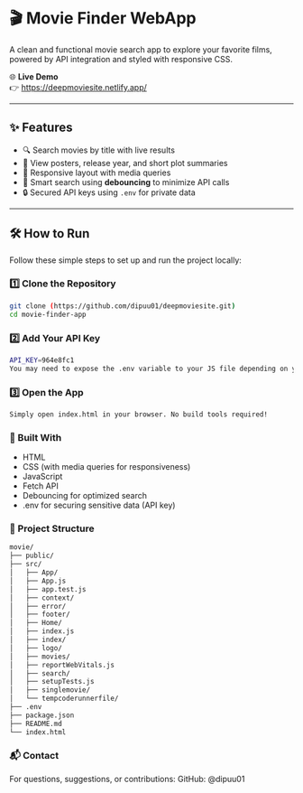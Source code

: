 # 🎬 Movie Finder WebApp  
A clean and functional movie search app to explore your favorite films, powered by API integration and styled with responsive CSS.

🌐 **Live Demo**  
👉 https://deepmoviesite.netlify.app/

---

## ✨ Features  
- 🔍 Search movies by title with live results  
- 📄 View posters, release year, and short plot summaries  
- 📱 Responsive layout with media queries  
- 🧠 Smart search using **debouncing** to minimize API calls  
- 🔒 Secured API keys using `.env` for private data

---

## 🛠️ How to Run  
Follow these simple steps to set up and run the project locally:

### 1️⃣ Clone the Repository  
```bash
git clone (https://github.com/dipuu01/deepmoviesite.git)  
cd movie-finder-app
```

### 2️⃣ Add Your API Key
```bash
API_KEY=964e8fc1
You may need to expose the .env variable to your JS file depending on your setup.
```

### 3️⃣ Open the App
```bash
Simply open index.html in your browser. No build tools required!
```

### 🧰 Built With
- HTML
- CSS (with media queries for responsiveness)
- JavaScript
- Fetch API
- Debouncing for optimized search
- .env for securing sensitive data (API key)

### 📂 Project Structure
```bash
movie/
├── public/
├── src/
│   ├── App/
│   ├── App.js
│   ├── app.test.js
│   ├── context/
│   ├── error/
│   ├── footer/
│   ├── Home/
│   ├── index.js
│   ├── index/
│   ├── logo/
│   ├── movies/
│   ├── reportWebVitals.js
│   ├── search/
│   ├── setupTests.js
│   ├── singlemovie/
│   └── tempcoderunnerfile/
├── .env
├── package.json
├── README.md
└── index.html
```

### 📬 Contact
For questions, suggestions, or contributions:
GitHub: @dipuu01
